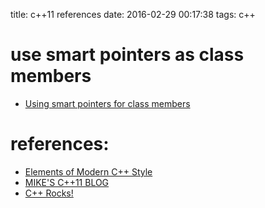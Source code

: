 title: c++11 references
date: 2016-02-29 00:17:38
tags: c++

# use smart pointers as class members

- [Using smart pointers for class members](http://stackoverflow.com/questions/15648844/using-smart-pointers-for-class-members)
 

# references:

- [Elements of Modern C++ Style](http://herbsutter.com/elements-of-modern-c-style/)
- [MIKE'S C++11 BLOG](https://mbevin.wordpress.com)
- [C++ Rocks!](http://cpprocks.com/)
